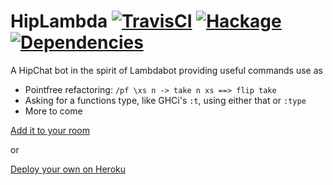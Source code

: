 # HipLambda [![TravisCI](https://travis-ci.org/purefn/hiplambda.svg)](https://travis-ci.org/purefn/hiplambda) [![Hackage](https://img.shields.io/hackage/v/hiplambda.svg?style=flat)](https://hackage.haskell.org/package/hiplambda) [![Dependencies](https://img.shields.io/hackage-deps/v/hiplambda.svg?style=flat)](http://packdeps.haskellers.com/feed?needle=hiplambda)

A HipChat bot in the spirit of Lambdabot providing useful commands use as

* Pointfree refactoring: `/pf \xs n -> take n xs ==> flip take`
* Asking for a functions type, like GHCi's `:t`, using either that or `:type`
* More to come

[Add it to your room](https://hipchat.com/addons/install?url=https%3A%2F%2Fhiplambda.herokuapp.com)

or

[Deploy your own on Heroku](https://heroku.com/deploy?template=https://github.com/purefun/hiplambda)

